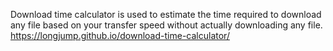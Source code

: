 Download time calculator is used to estimate the time required to 
download any file based on your transfer speed without actually 
downloading any file. 
https://longjump.github.io/download-time-calculator/
